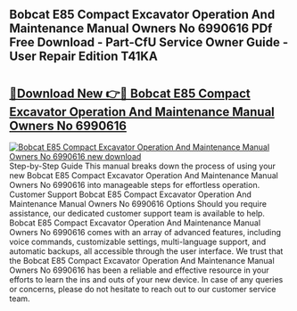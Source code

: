 ## Bobcat E85 Compact Excavator Operation And Maintenance Manual Owners No 6990616 PDf Free Download - Part-CfU Service Owner Guide - User Repair Edition T41KA

# <h2><a href="http://bc6780.oget.top/?id=Bobcat+E85+Compact+Excavator+Operation+And+Maintenance+Manual+Owners+No+6990616">🔗Download New 👉🔴 Bobcat E85 Compact Excavator Operation And Maintenance Manual Owners No 6990616</a></h2>

[![Bobcat E85 Compact Excavator Operation And Maintenance Manual Owners No 6990616 new download](https://i.imgur.com/5g1atiW.png)](http://bc6780.oget.top/?id=Bobcat+E85+Compact+Excavator+Operation+And+Maintenance+Manual+Owners+No+6990616)
Step-by-Step Guide This manual breaks down the process of using your new Bobcat E85 Compact Excavator Operation And Maintenance Manual Owners No 6990616 into manageable steps for effortless operation. Customer Support Bobcat E85 Compact Excavator Operation And Maintenance Manual Owners No 6990616 Options Should you require assistance, our dedicated customer support team is available to help. Bobcat E85 Compact Excavator Operation And Maintenance Manual Owners No 6990616 comes with an array of advanced features, including voice commands, customizable settings, multi-language support, and automatic backups, all accessible through the user interface. We trust that the Bobcat E85 Compact Excavator Operation And Maintenance Manual Owners No 6990616 has been a reliable and effective resource in your efforts to learn the ins and outs of your new device. In case of any queries or concerns, please do not hesitate to reach out to our customer service team.
